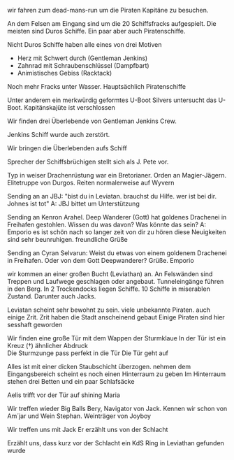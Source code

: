 wir fahren zum dead-mans-run um die Piraten Kapitäne zu besuchen.

An dem Felsen am Eingang sind um die 20 Schiffsfracks aufgespielt.
Die meisten sind Duros Schiffe. Ein paar aber auch Piratenschiffe.

Nicht Duros Schiffe haben alle eines von drei Motiven
- Herz mit Schwert durch (Gentleman Jenkins)
- Zahnrad mit Schraubenschlüssel (Dampfbart)
- Animistisches Gebiss (Racktack)

Noch mehr Fracks unter Wasser. Hauptsächlich Piratenschiffe

Unter anderem ein merkwürdig geformtes U-Boot
Silvers untersucht das U-Boot.
Kapitänskajüte ist verschlossen
 
Wir finden drei Überlebende von Gentleman Jenkins Crew.

Jenkins Schiff wurde auch zerstört.

Wir bringen die Überlebenden aufs Schiff

Sprecher der Schiffsbrüchigen stellt sich als J. Pete vor.

Typ in weiser Drachenrüstung war ein Bretorianer. Orden an Magier-Jägern. Elitetruppe von Durgos. Reiten normalerweise auf Wyvern


Sending an an JBJ:
"bist du in Leviatan. brauchst du Hilfe. wer ist bei dir. Johnes ist tot"
A: JBJ bittet um Unterstützung

Sending an Kenron Arahel.
Deep Wanderer (Gott) hat goldenes Drachenei in Freihafen gestohlen. Wissen du was davon? Was könnte das sein?
A: Emporio es ist schön nach so langer zeit von dir zu hören diese Neuigkeiten sind sehr beunruhigen. freundliche Grüße

Sending an Cyran Selvarun:
Weist du etwas von einem goldenem Drachenei in Freihafen. Oder von dem Gott Deepwanderer?  Grüße. Emporio

wir kommen an einer großen Bucht (Leviathan) an.
An Felswänden sind Treppen und Laufwege geschlagen oder angebaut. Tunneleingänge führen in den Berg.
In 2 Trockendocks liegen Schiffe.
10 Schiffe in miserablen Zustand. Darunter auch Jacks.

Leviatan scheint sehr bewohnt zu sein.
viele unbekannte Piraten. 
auch einige Zrit.
Zrit haben die Stadt anscheinend gebaut
Einige Piraten sind hier sesshaft geworden

Wir finden eine große Tür mit dem Wappen der Sturmklaue
In der Tür ist ein Kreuz (†) ähnlicher Abdruck  
Die Sturmzunge pass perfekt in die Tür
Die Tür geht auf

Alles ist mit einer dicken Staubschicht überzogen.
nehmen dem Eingangsbereich scheint es noch einen Hinterraum zu geben
Im Hinterraum stehen drei Betten und ein paar Schlafsäcke

Aelis trifft vor der Tür auf shining Maria



Wir treffen wieder Big Balls Bery, Navigator von Jack. Kennen wir schon von Am´jar
und Wein Stephan. Weinträger von Joyboy

Wir treffen uns mit Jack
Er erzählt uns von der Schlacht

Erzählt uns, dass kurz vor der Schlacht ein KdS Ring in Leviathan gefunden wurde

